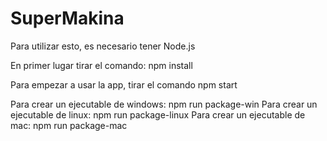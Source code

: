 # SuperMakina

Para utilizar esto, es necesario tener Node.js

En primer lugar tirar el comando: npm install

Para empezar a usar la app, tirar el comando npm start

Para crear un ejecutable de windows: npm run package-win
Para crear un ejecutable de linux: npm run package-linux
Para crear un ejecutable de mac: npm run package-mac